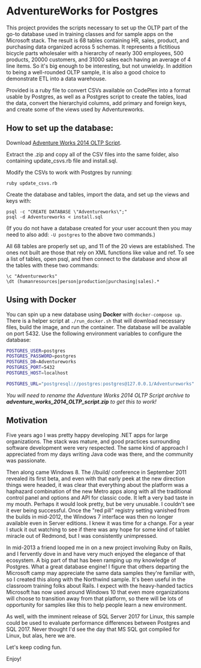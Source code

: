 # AdventureWorks for Postgres

This project provides the scripts necessary to set up the OLTP part of the go-to database used in
training classes and for sample apps on the Microsoft stack. The result is 68 tables containing HR,
sales, product, and purchasing data organized across 5 schemas. It represents a fictitious bicycle
parts wholesaler with a hierarchy of nearly 300 employees, 500 products, 20000 customers, and 31000
sales each having an average of 4 line items. So it's big enough to be interesting, but not
unwieldy. In addition to being a well-rounded OLTP sample, it is also a good choice to demonstrate
ETL into a data warehouse.

Provided is a ruby file to convert CSVs available on CodePlex into a format usable by Postgres, as
well as a Postgres script to create the tables, load the data, convert the hierarchyid columns, add
primary and foreign keys, and create some of the views used by Adventureworks.

## How to set up the database:

Download [Adventure Works 2014 OLTP Script](https://github.com/Microsoft/sql-server-samples/releases/download/adventureworks/AdventureWorks-oltp-install-script.zip).

Extract the .zip and copy all of the CSV files into the same folder, also containing update_csvs.rb file and install.sql.

Modify the CSVs to work with Postgres by running:
```
ruby update_csvs.rb
```
Create the database and tables, import the data, and set up the views and keys with:
```
psql -c "CREATE DATABASE \"Adventureworks\";"
psql -d Adventureworks < install.sql
```
(If you do not have a database created for your user account then you may need to also add:  `-U postgres`  to the above two commands.)

All 68 tables are properly set up, and 11 of the 20 views are established.  The ones not built are those that rely on XML functions like value and ref.  To see a list of tables, open psql, and then connect to the database and show all the tables with these two commands:
```
\c "Adventureworks"
\dt (humanresources|person|production|purchasing|sales).*
```

## Using with Docker

You can spin up a new database using **Docker** with `docker-compose up`. There is a helper script at `./run_docker.sh` that will download necessary files, build the image, and run the container. The database will be available on port 5432. Use the following environment variables to configure the database:

```sh
POSTGRES_USER=postgres
POSTGRES_PASSWORD=postgres
POSTGRES_DB=Adventureworks
POSTGRES_PORT=5432
POSTGRES_HOST=localhost

POSTGRES_URL="postgresql://postgres:postgres@127.0.0.1/Adventureworks"
```

_You will need to rename the Adventure Works 2014 OLTP Script archive to **adventure_works_2014_OLTP_script.zip** to get this to work!_


## Motivation

Five years ago I was pretty happy developing .NET apps for large organizations.  The stack was
mature, and good practices surrounding software development were very respected.  The same kind of
approach I appreciated from my days writing Java code was there, and the community was passionate.

Then along came Windows 8.  The //build/ conference in September 2011 revealed its first beta, and
even with that early peek at the new direction things were headed, it was clear that everything about
the platform was a haphazard combination of the new Metro apps along with all the traditional control
panel and options and API for classic code.  It left a very bad taste in my mouth.  Perhaps it would
look pretty, but be very unusable.  I couldn't see it ever being successful.  Once the "red pill"
registry setting vanished from the builds in mid-2012, the Windows 7 interface was then no longer
available even in Server editions.  I knew it was time for a change.  For a year I stuck it out
watching to see if there was any hope for some kind of tablet miracle out of Redmond, but I was
consistently unimpressed.

In mid-2013 a friend looped me in on a new project involving Ruby on Rails, and I fervently dove in
and have very much enjoyed the elegance of that ecosystem.  A big part of that has been ramping up my
knowledge of Postgres.  What a great database engine!  I figure that others departing the Microsoft
camp may appreciate the same data samples they're familiar with, so I created this along with the
Northwind sample.  It's been useful in the classroom training folks about Rails.  I expect with the
heavy-handed tactics Microsoft has now used around Windows 10 that even more organizations will
choose to transition away from that platform, so there will be lots of opportunity for samples like
this to help people learn a new environment.

As well, with the imminent release of SQL Server 2017 for Linux, this sample could be used to
evaluate performance differences between Postgres and SQL 2017.  Never thought I'd see the day that
MS SQL got compiled for Linux, but alas, here we are.

Let's keep coding fun.

Enjoy!
